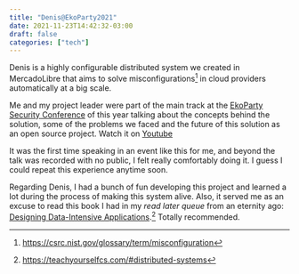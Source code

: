 ```yaml
---
title: "Denis@EkoParty2021"
date: 2021-11-23T14:42:32-03:00
draft: false
categories: ["tech"]
---
```


Denis is a highly configurable distributed system we created in MercadoLibre that aims to solve misconfigurations[^1] in cloud providers automatically at a big scale. 

Me and my project leader were part of the main track at the [EkoParty Security Conference](https://www.ekoparty.org/en_US/) of this year talking about the concepts behind the solution, some of the problems we faced and the future of this solution as an open source project. Watch it on [Youtube](https://www.youtube.com/watch?v=n5bkckQWDbA)

It was the first time speaking in an event like this for me, and beyond the
talk was recorded with no public, I felt really comfortably doing it. I guess I
could repeat this experience anytime soon.

Regarding Denis, I had a bunch of fun developing this project and learned a lot during the process of making this system alive. Also, it served me as an excuse to read this book I had in my _read later queue_ from an eternity ago: [Designing Data-Intensive Applications](https://www.oreilly.com/library/view/designing-data-intensive-applications/9781491903063/).[^2] Totally recommended. 


[^1]: https://csrc.nist.gov/glossary/term/misconfiguration
[^2]: https://teachyourselfcs.com/#distributed-systems

